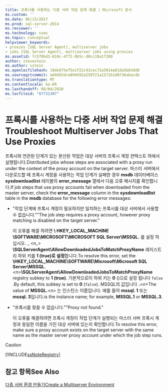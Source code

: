 ```yaml
---
title: 프록시를 사용하는 다중 서버 작업 문제 해결 | Microsoft 문서
ms.custom: ''
ms.date: 06/13/2017
ms.prod: sql-server-2014
ms.reviewer: ''
ms.technology: ssms
ms.topic: conceptual
helpviewer_keywords:
- proxies [SQL Server Agent], multiserver jobs
- jobs [SQL Server Agent], multiserver jobs using proxies
ms.assetid: fc579bd3-010c-4f72-8b5c-d0cc18a1f280
author: stevestein
ms.author: sstein
ms.openlocfilehash: 19de975ef5e1f22c93cec72a5014a01da5b03dd8
ms.sourcegitcommit: ad4d92dce894592a259721a1571b1d8736abacdb
ms.translationtype: MT
ms.contentlocale: ko-KR
ms.lasthandoff: 08/04/2020
ms.locfileid: "87731307"
---
```

# <a name="troubleshoot-multiserver-jobs-that-use-proxies"></a><span data-ttu-id="548a2-102">프록시를 사용하는 다중 서버 작업 문제 해결</span><span class="sxs-lookup"><span data-stu-id="548a2-102">Troubleshoot Multiserver Jobs That Use Proxies</span></span>
  <span data-ttu-id="548a2-103">프록시와 연관된 단계가 있는 분산된 작업은 대상 서버의 프록시 계정 컨텍스트 하에서 실행됩니다.</span><span class="sxs-lookup"><span data-stu-id="548a2-103">Distributed jobs whose steps are associated with a proxy run under the context of the proxy account on the target server.</span></span> <span data-ttu-id="548a2-104">마스터 서버에서 다운로드할 때 프록시 계정을 사용하는 작업 단계가 실패한 경우 **msdb** 데이터베이스 **sysdownloadlist** 테이블의 **error_message** 열에서 다음 오류 메시지를 확인합니다.</span><span class="sxs-lookup"><span data-stu-id="548a2-104">If job steps that use proxy accounts fail when downloaded from the master server, check the **error_message** column in the **sysdownloadlist** table in the **msdb** database for the following error messages:</span></span>  
  
-   <span data-ttu-id="548a2-105">"작업 단계에 프록시 계정이 필요하지만 일치하는 프록시를 대상 서버에서 사용할 수 없습니다."</span><span class="sxs-lookup"><span data-stu-id="548a2-105">"The job step requires a proxy account, however proxy matching is disabled on the target server."</span></span>  
  
     <span data-ttu-id="548a2-106">이 오류를 해결 하려면 **\ HKEY_LOCAL_MACHINE \SOFTWARE\MICROSOFT\MICROSOFT SQL Server\MSSQL.** 를 설정 하십시오. _ \<n_> **\SQLServerAgent\AllowDownloadedJobsToMatchProxyName** 레지스트리 하위 키를 **1 (true)로 설정**합니다.</span><span class="sxs-lookup"><span data-stu-id="548a2-106">To resolve this error, set the **\HKEY_LOCAL_MACHINE\SOFTWARE\Microsoft\Microsoft SQL Server\MSSQL.**_\<n_>**\SQLServerAgent\AllowDownloadedJobsToMatchProxyName** registry subkey to **1 (true)**.</span></span> <span data-ttu-id="548a2-107">기본적으로이 하위 키는 **0** ()으로 설정 됩니다 `false` .</span><span class="sxs-lookup"><span data-stu-id="548a2-107">By default, this subkey is set to **0** (`false`).</span></span> <span data-ttu-id="548a2-108">MSSQL의 값입니다 **.**\<*n*></span><span class="sxs-lookup"><span data-stu-id="548a2-108">The value of **MSSQL.**\<*n*></span></span> <span data-ttu-id="548a2-109">는 인스턴스 이름입니다. 예를 들어 **mssql. 1** 또는 **mssql. 3**입니다.</span><span class="sxs-lookup"><span data-stu-id="548a2-109">is the instance name; for example, **MSSQL.1** or **MSSQL.3**.</span></span>  
  
-   <span data-ttu-id="548a2-110">"프록시를 찾을 수 없습니다."</span><span class="sxs-lookup"><span data-stu-id="548a2-110">"Proxy not found."</span></span>  
  
     <span data-ttu-id="548a2-111">이 오류를 해결하려면 프록시 계정이 작업 단계가 실행되는 마스터 서버 프록시 계정과 동일한 이름을 가진 대상 서버에 있는지 확인합니다.</span><span class="sxs-lookup"><span data-stu-id="548a2-111">To resolve this error, make sure a proxy account exists on the target server with the same name as the master server proxy account under which the job step runs.</span></span>  
  
> [!CAUTION]  
>  [!INCLUDE[ssNoteRegistry](../../includes/ssnoteregistry-md.md)]  
  
## <a name="see-also"></a><span data-ttu-id="548a2-112">참고 항목</span><span class="sxs-lookup"><span data-stu-id="548a2-112">See Also</span></span>  
 [<span data-ttu-id="548a2-113">다중 서버 환경 만들기</span><span class="sxs-lookup"><span data-stu-id="548a2-113">Create a Multiserver Environment</span></span>](create-a-multiserver-environment.md)  
  
  
